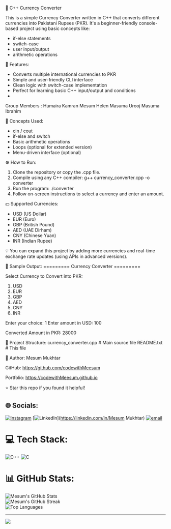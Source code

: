 
💱 C++ Currency Converter

This is a simple Currency Converter written in C++ that converts different currencies into Pakistani Rupees (PKR). It's a beginner-friendly console-based project using basic concepts like:

- if-else statements
- switch-case
- user input/output
- arithmetic operations

📌 Features:
- Converts multiple international currencies to PKR
- Simple and user-friendly CLI interface
- Clean logic with switch-case implementation
- Perfect for learning basic C++ input/output and conditions
- 

Group Members : 
Humaira 
Kamran 
Mesum
Helen
Masuma
Urooj
Masuma Ibrahim

🧠 Concepts Used:
- cin / cout
- if-else and switch
- Basic arithmetic operations
- Loops (optional for extended version)
- Menu-driven interface (optional)

⚙️ How to Run:
1. Clone the repository or copy the .cpp file.
2. Compile using any C++ compiler:
   g++ currency_converter.cpp -o converter
3. Run the program:
   ./converter
4. Follow on-screen instructions to select a currency and enter an amount.

💵 Supported Currencies:
- USD (US Dollar)
- EUR (Euro)
- GBP (British Pound)
- AED (UAE Dirham)
- CNY (Chinese Yuan)
- INR (Indian Rupee)

💡 You can expand this project by adding more currencies and real-time exchange rate updates (using APIs in advanced versions).

📸 Sample Output:
========= Currency Converter =========

Select Currency to Convert into PKR:
1. USD
2. EUR
3. GBP
4. AED
5. CNY
6. INR

Enter your choice: 1
Enter amount in USD: 100

Converted Amount in PKR: 28000

📂 Project Structure:
currency_converter.cpp   # Main source file
README.txt               # This file

🙌 Author:
Mesum Mukhtar

GitHub: https://github.com/codewithMeesum 

Portfolio: https://codewithMeesum.github.io

⭐ Star this repo if you found it helpful!



## 🌐 Socials:
[![Instagram](https://img.shields.io/badge/Instagram-%23E4405F.svg?logo=Instagram&logoColor=white)](https://instagram.com/meesummukhtar) [![LinkedIn](https://img.shields.io/badge/LinkedIn-%230077B5.svg?logo=linkedin&logoColor=white)](https://linkedin.com/in/Mesum Mukhtar) [![email](https://img.shields.io/badge/Email-D14836?logo=gmail&logoColor=white)](mailto:mesummukhtar47@gmail.com) 

# 💻 Tech Stack:
![C++](https://img.shields.io/badge/c++-%2300599C.svg?style=for-the-badge&logo=c%2B%2B&logoColor=white) ![C](https://img.shields.io/badge/c-%2300599C.svg?style=for-the-badge&logo=c&logoColor=white)
# 📊 GitHub Stats:

![Mesum's GitHub Stats](https://github-readme-stats.vercel.app/api?username=codewithMeesum&theme=dark&hide_border=false&include_all_commits=true&count_private=true)<br/>
![Mesum's GitHub Streak](https://streak-stats.demolab.com?user=codewithMeesum&theme=dark&hide_border=false)<br/>
![Top Languages](https://github-readme-stats.vercel.app/api/top-langs/?username=codewithMeesum&theme=dark&hide_border=false&layout=compact&langs_count=6&hide=html)

---

[![](https://visitcount.itsvg.in/api?id=codewithMeesum&icon=0&color=0)](https://visitcount.itsvg.in)

